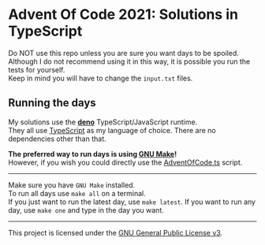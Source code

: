 # Advent Of Code 2021: Solutions in TypeScript

Do NOT use this repo unless you are sure you want days to be spoiled.\
Although I do not recommend using it in this way, it is possible you run the
tests for yourself.\
Keep in mind you will have to change the `input.txt` files.

## Running the days

My solutions use the **[deno](https://deno.land/)** TypeScript/JavaScript
runtime.\
They all use [TypeScript](https://www.typescriptlang.org/) as my language of
choice. There are no dependencies other than that.

**The preferred way to run days is using
[GNU Make](https://www.gnu.org/software/make/)!**\
However, if you wish you could directly use the
[AdventOfCode.ts](./AdventOfCode.ts) script.

---

Make sure you have `GNU Make` installed.\
To run all days use `make all` on a terminal.\
If you just want to run the latest day, use `make latest`. If you want to run
any day, use `make one` and type in the day you want.

---

This project is licensed under the
[GNU General Public License v3](https://www.gnu.org/licenses/gpl-3.0.html).
